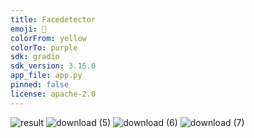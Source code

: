 ```yaml
---
title: Facedetector
emoji: 🏃
colorFrom: yellow
colorTo: purple
sdk: gradio
sdk_version: 3.15.0
app_file: app.py
pinned: false
license: apache-2.0
---
```

![result](https://user-images.githubusercontent.com/81549690/210401011-30e3b8a3-2e45-4238-b069-771299815a0d.jpg)
![download (5)](https://user-images.githubusercontent.com/81549690/210401204-6aff6f4b-07b9-420c-8661-f9eb58fec44f.png)
![download (6)](https://user-images.githubusercontent.com/81549690/210401724-cfb45344-1f71-4da4-960d-6a53899fb528.png)
![download (7)](https://user-images.githubusercontent.com/81549690/210401926-efc6426d-2e7b-4e15-b91f-1944697ba0fb.png)
